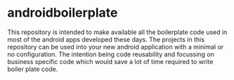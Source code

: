 # androidboilerplate
This repository is intended to make available all the boilerplate code used in most of the android apps developed these days. The projects in this repository can be used into your new android application with a minimal or no configuration. The intention being code reusability and focussing on business specific code which would save a lot of time required to write boiler plate code.
